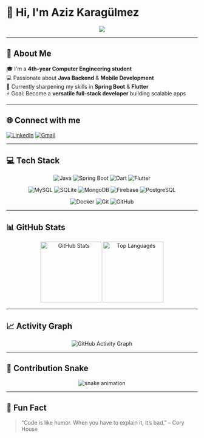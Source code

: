 # 💫 Hi, I'm Aziz Karagülmez  

<p align="center">
  <img src="https://readme-typing-svg.herokuapp.com?size=24&color=00FFEF&center=true&vCenter=true&width=600&lines=Hi+👋,+I'm+Aziz+Karagülmez;Backend+Developer+☕;Mobile+Developer+📱;Always+learning+new+things+🚀"/>
</p>

---

## 🚀 About Me  
🎓 I'm a **4th-year Computer Engineering student**  
💻 Passionate about **Java Backend** & **Mobile Development**  
🌱 Currently sharpening my skills in **Spring Boot** & **Flutter**  
⚡ Goal: Become a **versatile full-stack developer** building scalable apps  

---

## 🌐 Connect with me  
[![LinkedIn](https://img.shields.io/badge/LinkedIn-%230077B5.svg?style=for-the-badge&logo=linkedin&logoColor=white)](https://www.linkedin.com/in/aziz-karag%C3%BClmez-612762199/) 
[![Gmail](https://img.shields.io/badge/Gmail-D14836.svg?style=for-the-badge&logo=gmail&logoColor=white)](mailto:azizkaragulmez07@gmail.com)  

---

## 💻 Tech Stack  

<p align="center">
  <img alt="Java" src="https://img.shields.io/badge/Java-%23ED8B00.svg?style=for-the-badge&logo=openjdk&logoColor=white"/>
  <img alt="Spring Boot" src="https://img.shields.io/badge/SpringBoot-%236DB33F.svg?style=for-the-badge&logo=springboot&logoColor=white"/>
  <img alt="Dart" src="https://img.shields.io/badge/Dart-%230175C2.svg?style=for-the-badge&logo=dart&logoColor=white"/>
  <img alt="Flutter" src="https://img.shields.io/badge/Flutter-%2302569B.svg?style=for-the-badge&logo=flutter&logoColor=white"/>
</p>

<p align="center">
  <img alt="MySQL" src="https://img.shields.io/badge/MySQL-4479A1.svg?style=for-the-badge&logo=mysql&logoColor=white"/>
  <img alt="SQLite" src="https://img.shields.io/badge/SQLite-%2307405e.svg?style=for-the-badge&logo=sqlite&logoColor=white"/>
  <img alt="MongoDB" src="https://img.shields.io/badge/MongoDB-%2347A248.svg?style=for-the-badge&logo=mongodb&logoColor=white"/>
  <img alt="Firebase" src="https://img.shields.io/badge/Firebase-%23039BE5.svg?style=for-the-badge&logo=firebase&logoColor=white"/>
  <img alt="PostgreSQL" src="https://img.shields.io/badge/PostgreSQL-%23336791.svg?style=for-the-badge&logo=postgresql&logoColor=white"/>
</p>

<p align="center">
  <img alt="Docker" src="https://img.shields.io/badge/Docker-%230db7ed.svg?style=for-the-badge&logo=docker&logoColor=white"/>
  <img alt="Git" src="https://img.shields.io/badge/Git-%23F05033.svg?style=for-the-badge&logo=git&logoColor=white"/>
  <img alt="GitHub" src="https://img.shields.io/badge/GitHub-%23121011.svg?style=for-the-badge&logo=github&logoColor=white"/>
</p>

---

## 📊 GitHub Stats  

<p align="center">
  <img src="https://github-readme-stats.vercel.app/api?username=azizkaragulmez&show_icons=true&theme=radical" alt="GitHub Stats" height="160"/>
  <img src="https://github-readme-stats.vercel.app/api/top-langs/?username=azizkaragulmez&layout=compact&theme=radical" alt="Top Languages" height="160"/>
</p>

---

## 📈 Activity Graph  

<p align="center">
  <img src="https://github-readme-activity-graph.vercel.app/graph?username=azizkaragulmez&theme=react-dark" alt="GitHub Activity Graph"/>
</p>

---

## 🐍 Contribution Snake  

<p align="center">
  <img src="https://github.com/azizkaragulmez/azizkaragulmez/blob/output/github-contribution-grid-snake.svg" alt="snake animation"/>
</p>

---

## 📌 Fun Fact  
> “Code is like humor. When you have to explain it, it’s bad.” – Cory House  
